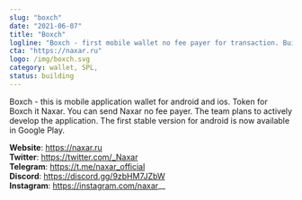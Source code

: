```yaml
---
slug: "boxch"
date: "2021-06-07"
title: "Boxch"
logline: "Boxch - first mobile wallet no fee payer for transaction. Built on Solana."
cta: "https://naxar.ru"
logo: /img/boxch.svg
category: wallet, SPL, 
status: building
---
```


Boxch - this is mobile application wallet for android and ios. Token for Boxch it Naxar. You can send Naxar no fee payer. 
The team plans to actively develop the application. The first stable version for android is now available in Google Play.

<b>Website</b>: https://naxar.ru </br>
<b>Twitter</b>: https://twitter.com/_Naxar </br>
<b>Telegram</b>: https://t.me/naxar_official </br>
<b>Discord</b>: https://discord.gg/9zbHM7JZbW </br>
<b>Instagram</b>: https://instagram.com/naxar__ </br>
